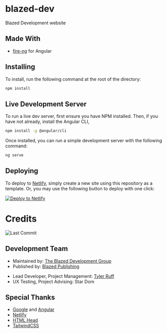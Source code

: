 # blazed-dev

Blazed Development website

## Made With
- [fire-ng](https://github.com/blazed-space/fire-ng/) for Angular

## Installing
To install, run the following command at the root of the directory:
```sh
npm install
```

## Live Development Server
To run a live dev server, first ensure you have NPM installed. Then, if you have not already, install the Angular CLI,

```sh
npm install -g @angular/cli
```

Once installed, you can run a simple development server with the following command:

```sh
ng serve
```

## Deploying
To deploy to [Netlify](https://netlify.com/), simply create a new site using this repository as a template.
Or, you may use the following button to deploy with one click:

[![Deploy to Netlify](https://www.netlify.com/img/deploy/button.svg "Deploy to Netlify")](https://app.netlify.com/start/deploy?repository=https://github.com/blazed-space/fire-angular)

# Credits
![Last Commit](https://img.shields.io/github/last-commit/blazed-space/fire-angular?style=for-the-badge "Last Commit")
## Development Team
* Maintained by: [The Blazed Development Group](https://www.facebook.com/groups/blzdev)
* Published by: [Blazed Publishing](https://blazed.xyz/)
- Lead Developer, Project Management: [Tyler Ruff](https://github.com/tyler-ruff)
- UX Testing, Project Advising: Star Dom
## Special Thanks
- [Google](https://google.com/) and [Angular](https://angular.io/)
- [Netlify](https://netlify.com/)
- [HTML Head](https://htmlhead.dev/)
- [TailwindCSS](https://tailwindcss.com/)